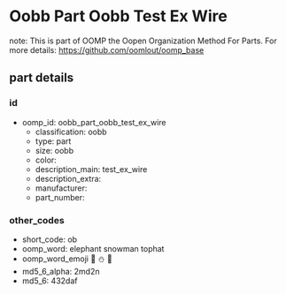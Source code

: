 # Oobb Part Oobb Test Ex Wire  

note: This is part of OOMP the Oopen Organization Method For Parts. For more details: https://github.com/oomlout/oomp_base

##  part details





### id
* oomp_id: oobb_part_oobb_test_ex_wire
  * classification: oobb
  * type: part
  * size: oobb
  * color: 
  * description_main: test_ex_wire
  * description_extra: 
  * manufacturer: 
  * part_number: 

### other_codes
* short_code: ob
* oomp_word: elephant snowman tophat
* oomp_word_emoji :elephant: :snowman: :tophat:
* md5_6_alpha: 2md2n
* md5_6: 432daf